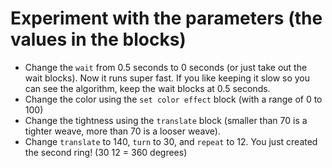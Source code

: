 # Experiment with the parameters (the values in the blocks)

- Change the `wait` from 0.5 seconds to 0 seconds (or just take out the wait blocks). Now it runs super fast. If you like keeping it slow so you can see the algorithm, keep the wait blocks at 0.5 seconds.
- Change the color using the `set color effect` block (with a range of 0 to 100)
- Change the tightness using the `translate` block (smaller than 70 is a tighter weave, more than 70 is a looser weave).
- Change `translate` to 140, `turn` to 30, and `repeat` to 12. You just created the second ring! (30 12 = 360 degrees)

